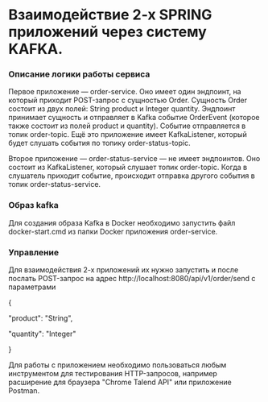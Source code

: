# Взаимодействие 2-х SPRING приложений через систему KAFKA.
### Описание логики работы сервиса
Первое приложение — order-service. Оно имеет один эндпоинт, на который приходит POST-запрос с сущностью Order. Сущность Order состоит из двух полей: String product и Integer quantity.
Эндпоинт принимает сущность и отправляет в Kafka событие OrderEvent (которое также состоит из полей product и quantity). Событие отправляется в топик order-topic.
Ещё это приложение имеет KafkaListener, который будет слушать события по топику order-status-topic. 

Второе приложение — order-status-service — не имеет эндпоинтов. Оно состоит из KafkaListener, который слушает топик order-topic. Когда в слушатель приходит событие,
происходит отправка другого события в топик order-status-service.

### Образ kafka
Для создания образа Kafka в Docker необходимо запустить файл docker-start.cmd из папки Docker приложения order-service.

### Управление
Для взаимодействия  2-х приложений их нужно запустить и после послать POST-запрос на адрес http://localhost:8080/api/v1/order/send с параметрами

{

  "product": 
  "String",
  
  "quantity": 
  "Integer"
  
}

Для работы с приложением необходимо пользоваться любым инструментом для тестирования HTTP-запросов, например расширение для браузера "Chrome Talend API" или приложение Postman.
